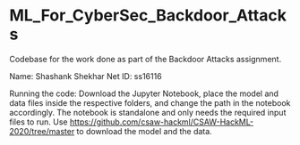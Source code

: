 # ML_For_CyberSec_Backdoor_Attacks
Codebase for the work done as part of the Backdoor Attacks assignment.

Name: Shashank Shekhar
Net ID: ss16116

Running the code:
Download the Jupyter Notebook, place the model and data files inside the respective folders, and change the path in the notebook accordingly. The notebook is standalone and only needs the required input files to run. Use https://github.com/csaw-hackml/CSAW-HackML-2020/tree/master to download the model and the data.
